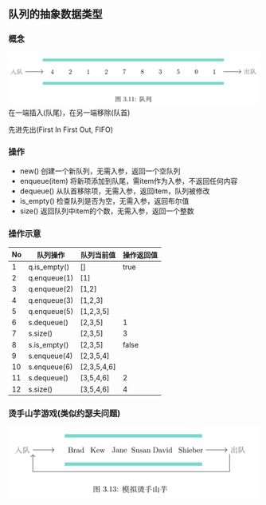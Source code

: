 ## 队列的抽象数据类型

### 概念
![队列](../../../assets/queue.png)
在一端插入(队尾)，在另一端移除(队首)

先进先出(First In First Out, FIFO)

### 操作
- new() 创建一个新队列，无需入参，返回一个空队列
- enqueue(item) 将新项添加到队尾，需item作为入参，不返回任何内容
- dequeue() 从队首移除项，无需入参，返回item，队列被修改
- is_empty() 检查队列是否为空，无需入参，返回布尔值
- size() 返回队列中item的个数，无需入参，返回一个整数

### 操作示意
| No | 队列操作         | 队列当前值       | 操作返回值 |
|----|--------------|-------------|-------|
| 1  | q.is_empty() | []          | true  |
| 2  | q.enqueue(1) | [1]         |       |
| 3  | q.enqueue(2) | [1,2]       |       |
| 4  | q.enqueue(3) | [1,2,3]     |       |
| 5  | q.enqueue(5) | [1,2,3,5]   |       |
| 6  | s.dequeue()  | [2,3,5]     | 1     |
| 7  | s.size()     | [2,3,5]     | 3     |
| 8  | s.is_empty() | [2,3,5]     | false |
| 9  | s.enqueue(4) | [2,3,5,4]   |       |
| 10 | s.enqueue(6) | [2,3,5,4,6] |       |
| 11 | s.dequeue()  | [3,5,4,6]   | 2     |
| 12 | s.size()     | [3,5,4,6]   | 4     |

### 烫手山芋游戏(类似约瑟夫问题)
![烫手山芋](../../../assets/hot_potato.png)